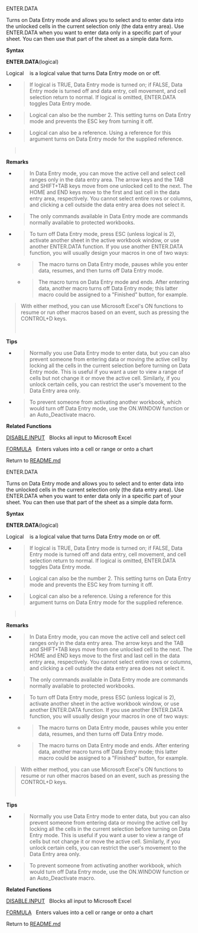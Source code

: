 ENTER.DATA

Turns on Data Entry mode and allows you to select and to enter data into
the unlocked cells in the current selection only (the data entry area).
Use ENTER.DATA when you want to enter data only in a specific part of
your sheet. You can then use that part of the sheet as a simple data
form.

**Syntax**

**ENTER.DATA**(logical)

Logical    is a logical value that turns Data Entry mode on or off.

  - > If logical is TRUE, Data Entry mode is turned on; if FALSE, Data
    > Entry mode is turned off and data entry, cell movement, and cell
    > selection return to normal. If logical is omitted, ENTER.DATA
    > toggles Data Entry mode.

  - > Logical can also be the number 2. This setting turns on Data Entry
    > mode and prevents the ESC key from turning it off.

  - > Logical can also be a reference. Using a reference for this
    > argument turns on Data Entry mode for the supplied reference.

>  

**Remarks**

  - > In Data Entry mode, you can move the active cell and select cell
    > ranges only in the data entry area. The arrow keys and the TAB and
    > SHIFT+TAB keys move from one unlocked cell to the next. The HOME
    > and END keys move to the first and last cell in the data entry
    > area, respectively. You cannot select entire rows or columns, and
    > clicking a cell outside the data entry area does not select it.

  - > The only commands available in Data Entry mode are commands
    > normally available to protected workbooks.

  - > To turn off Data Entry mode, press ESC (unless logical is 2),
    > activate another sheet in the active workbook window, or use
    > another ENTER.DATA function. If you use another ENTER.DATA
    > function, you will usually design your macros in one of two ways:
    
      - > The macro turns on Data Entry mode, pauses while you enter
        > data, resumes, and then turns off Data Entry mode.
    
      - > The macro turns on Data Entry mode and ends. After entering
        > data, another macro turns off Data Entry mode; this latter
        > macro could be assigned to a "Finished" button, for example.

> With either method, you can use Microsoft Excel's ON functions to
> resume or run other macros based on an event, such as pressing the
> CONTROL+D keys.
> 
>  

**Tips**

  - > Normally you use Data Entry mode to enter data, but you can also
    > prevent someone from entering data or moving the active cell by
    > locking all the cells in the current selection before turning on
    > Data Entry mode. This is useful if you want a user to view a range
    > of cells but not change it or move the active cell. Similarly, if
    > you unlock certain cells, you can restrict the user's movement to
    > the Data Entry area only.

  - > To prevent someone from activating another workbook, which would
    > turn off Data Entry mode, use the ON.WINDOW function or an
    > Auto\_Deactivate macro.

**Related Functions**

[DISABLE.INPUT](DISABLE.INPUT.md)   Blocks all input to Microsoft Excel

[FORMULA](FORMULA.md)   Enters values into a cell or range or onto a chart



Return to [README.md](README.md)

ENTER.DATA

Turns on Data Entry mode and allows you to select and to enter data into
the unlocked cells in the current selection only (the data entry area).
Use ENTER.DATA when you want to enter data only in a specific part of
your sheet. You can then use that part of the sheet as a simple data
form.

**Syntax**

**ENTER.DATA**(logical)

Logical    is a logical value that turns Data Entry mode on or off.

  - > If logical is TRUE, Data Entry mode is turned on; if FALSE, Data
    > Entry mode is turned off and data entry, cell movement, and cell
    > selection return to normal. If logical is omitted, ENTER.DATA
    > toggles Data Entry mode.

  - > Logical can also be the number 2. This setting turns on Data Entry
    > mode and prevents the ESC key from turning it off.

  - > Logical can also be a reference. Using a reference for this
    > argument turns on Data Entry mode for the supplied reference.

>  

**Remarks**

  - > In Data Entry mode, you can move the active cell and select cell
    > ranges only in the data entry area. The arrow keys and the TAB and
    > SHIFT+TAB keys move from one unlocked cell to the next. The HOME
    > and END keys move to the first and last cell in the data entry
    > area, respectively. You cannot select entire rows or columns, and
    > clicking a cell outside the data entry area does not select it.

  - > The only commands available in Data Entry mode are commands
    > normally available to protected workbooks.

  - > To turn off Data Entry mode, press ESC (unless logical is 2),
    > activate another sheet in the active workbook window, or use
    > another ENTER.DATA function. If you use another ENTER.DATA
    > function, you will usually design your macros in one of two ways:
    
      - > The macro turns on Data Entry mode, pauses while you enter
        > data, resumes, and then turns off Data Entry mode.
    
      - > The macro turns on Data Entry mode and ends. After entering
        > data, another macro turns off Data Entry mode; this latter
        > macro could be assigned to a "Finished" button, for example.

> With either method, you can use Microsoft Excel's ON functions to
> resume or run other macros based on an event, such as pressing the
> CONTROL+D keys.
> 
>  

**Tips**

  - > Normally you use Data Entry mode to enter data, but you can also
    > prevent someone from entering data or moving the active cell by
    > locking all the cells in the current selection before turning on
    > Data Entry mode. This is useful if you want a user to view a range
    > of cells but not change it or move the active cell. Similarly, if
    > you unlock certain cells, you can restrict the user's movement to
    > the Data Entry area only.

  - > To prevent someone from activating another workbook, which would
    > turn off Data Entry mode, use the ON.WINDOW function or an
    > Auto\_Deactivate macro.

**Related Functions**

[DISABLE.INPUT](DISABLE.INPUT.md)   Blocks all input to Microsoft Excel

[FORMULA](FORMULA.md)   Enters values into a cell or range or onto a chart



Return to [README.md](README.md)

